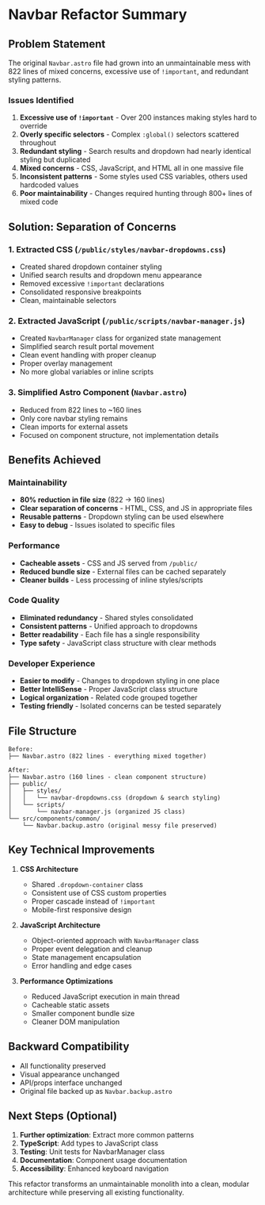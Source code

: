 # Navbar Refactor Summary

## Problem Statement

The original `Navbar.astro` file had grown into an unmaintainable mess with 822 lines of mixed concerns, excessive use of `!important`, and redundant styling patterns.

### Issues Identified

1. **Excessive use of `!important`** - Over 200 instances making styles hard to override
2. **Overly specific selectors** - Complex `:global()` selectors scattered throughout
3. **Redundant styling** - Search results and dropdown had nearly identical styling but duplicated
4. **Mixed concerns** - CSS, JavaScript, and HTML all in one massive file
5. **Inconsistent patterns** - Some styles used CSS variables, others used hardcoded values
6. **Poor maintainability** - Changes required hunting through 800+ lines of mixed code

## Solution: Separation of Concerns

### 1. Extracted CSS (`/public/styles/navbar-dropdowns.css`)

- Created shared dropdown container styling
- Unified search results and dropdown menu appearance
- Removed excessive `!important` declarations
- Consolidated responsive breakpoints
- Clean, maintainable selectors

### 2. Extracted JavaScript (`/public/scripts/navbar-manager.js`)

- Created `NavbarManager` class for organized state management
- Simplified search result portal movement
- Clean event handling with proper cleanup
- Proper overlay management
- No more global variables or inline scripts

### 3. Simplified Astro Component (`Navbar.astro`)

- Reduced from 822 lines to ~160 lines
- Only core navbar styling remains
- Clean imports for external assets
- Focused on component structure, not implementation details

## Benefits Achieved

### Maintainability

- **80% reduction in file size** (822 → 160 lines)
- **Clear separation of concerns** - HTML, CSS, and JS in appropriate files
- **Reusable patterns** - Dropdown styling can be used elsewhere
- **Easy to debug** - Issues isolated to specific files

### Performance

- **Cacheable assets** - CSS and JS served from `/public/`
- **Reduced bundle size** - External files can be cached separately
- **Cleaner builds** - Less processing of inline styles/scripts

### Code Quality

- **Eliminated redundancy** - Shared styles consolidated
- **Consistent patterns** - Unified approach to dropdowns
- **Better readability** - Each file has a single responsibility
- **Type safety** - JavaScript class structure with clear methods

### Developer Experience

- **Easier to modify** - Changes to dropdown styling in one place
- **Better IntelliSense** - Proper JavaScript class structure
- **Logical organization** - Related code grouped together
- **Testing friendly** - Isolated concerns can be tested separately

## File Structure

```
Before:
├── Navbar.astro (822 lines - everything mixed together)

After:
├── Navbar.astro (160 lines - clean component structure)
├── public/
│   ├── styles/
│   │   └── navbar-dropdowns.css (dropdown & search styling)
│   └── scripts/
│       └── navbar-manager.js (organized JS class)
└── src/components/common/
    └── Navbar.backup.astro (original messy file preserved)
```

## Key Technical Improvements

1. **CSS Architecture**
   - Shared `.dropdown-container` class
   - Consistent use of CSS custom properties
   - Proper cascade instead of `!important`
   - Mobile-first responsive design

2. **JavaScript Architecture**
   - Object-oriented approach with `NavbarManager` class
   - Proper event delegation and cleanup
   - State management encapsulation
   - Error handling and edge cases

3. **Performance Optimizations**
   - Reduced JavaScript execution in main thread
   - Cacheable static assets
   - Smaller component bundle size
   - Cleaner DOM manipulation

## Backward Compatibility

- All functionality preserved
- Visual appearance unchanged
- API/props interface unchanged
- Original file backed up as `Navbar.backup.astro`

## Next Steps (Optional)

1. **Further optimization**: Extract more common patterns
2. **TypeScript**: Add types to JavaScript class
3. **Testing**: Unit tests for NavbarManager class
4. **Documentation**: Component usage documentation
5. **Accessibility**: Enhanced keyboard navigation

This refactor transforms an unmaintainable monolith into a clean, modular architecture while preserving all existing functionality.
